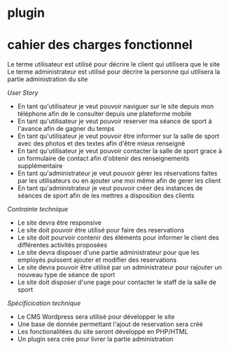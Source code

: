 # plugin
 
# cahier des charges fonctionnel 


Le terme utilisateur est utilisé pour décrire le client qui utilisera que le site 
Le terme administrateur est utilisé pour décrire la personne qui utilisera la partie administration du site 


*User Story* 
- En tant qu'utilisateur je veut pouvoir naviguer sur le site depuis mon téléphone afin de le consulter depuis une plateforme mobile
- En tant qu'utilisateur je veut pouvoir reserver ma séance de sport à l'avance afin de gagner du temps
- En tant qu'utilisateur je veut pouvoir être informer sur la salle de sport avec des photos et des textes afin d'être mieux renseigné
- En tant qu'utilisateur je veut pouvoir contacter la salle de sport grace à un formulaire de contact afin d'obtenir des renseignements supplémentaire
- En tant qu'administrateur je veut pouvoir gérer les réservations faites par les utilisateurs ou en ajouter une moi même afin de gerer les client
- En tant qu'administrateur je veut pouvoir créer des instances de séances de sport afin de les mettres a disposition des clients


*Contrainte technique*
- Le site devra être responsive
- Le site doit pouvoir être utilisé pour faire des reservations
- Le site doit pourvoir contenir des éléments pour informer le client des différentes activités proposées
- Le site devra disposer d'une partie administrateur pour que les employés puissent ajouter et modifier des reservations
- Le site devra pouvoir être utilisé par un administrateur pour rajouter un nouveau type de séance de sport
- Le site doit disposer d'une page pour contacter le staff de la salle de sport

*Spécificication technique*
- Le CMS Wordpress sera utilisé pour développer le site
- Une base de donnée permettant l'ajout de reservation sera créé
- Les fonctionalitées du site seront développé en PHP/HTML
- Un plugin sera crée pour livrer la partie administration

